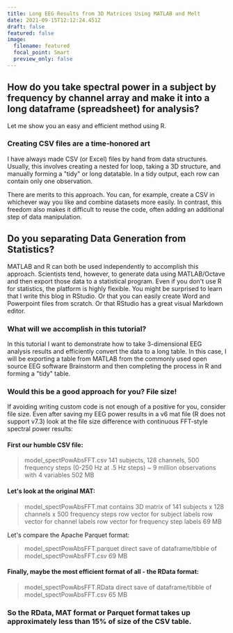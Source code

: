 ```yaml
---
title: Long EEG Results from 3D Matrices Using MATLAB and Melt
date: 2021-09-15T12:12:24.451Z
draft: false
featured: false
image:
  filename: featured
  focal_point: Smart
  preview_only: false
---
```

## How do you take spectral power in a subject by frequency by channel array and make it into a long dataframe (spreadsheet) for analysis?

Let me show you an easy and efficient method using R.

### Creating CSV files are a time-honored art

I have always made CSV (or Excel) files by hand from data structures. Usually, this involves creating a nested for loop, taking a 3D structure, and manually forming a "tidy" or long datatable. In a tidy output, each row can contain only one observation. 

There are merits to this approach. You can, for example, create a CSV in whichever way you like and combine datasets more easily. In contrast, this freedom also makes it difficult to reuse the code, often adding an additional step of data manipulation.

## Do you separating Data Generation from Statistics?

MATLAB and R can both be used independently to accomplish this approach. Scientists tend, however, to generate data using MATLAB/Octave and then export those data to a statistical program. Even if you don't use R for statistics, the platform is highly flexible. You might be surprised to learn that I write this blog in RStudio. Or that you can easily create Word and Powerpoint files from scratch. Or that RStudio has a great visual Markdown editor.

### What will we accomplish in this tutorial?

In this tutorial I want to demonstrate how to take 3-dimensional EEG analysis results and efficiently convert the data to a long table. In this case, I will be exporting a table from MATLAB from the commonly used open source EEG software Brainstorm and then completing the process in R and forming a "tidy" table.

### Would this be a good approach for you? File size!

If avoiding writing custom code is not enough of a positive for you, consider file size. Even after saving my EEG power results in a v6 mat file (R does not support v7.3) look at the file size difference with continuous FFT-style spectral power results:

#### First our humble CSV file:

> model_spectPowAbsFFT.csv
> 141 subjects, 128 channels, 500 frequency steps (0-250 Hz at .5 Hz steps)
> ~ 9 million observations with 4 variables
> 502 MB

#### Let's look at the original MAT:

> model_spectPowAbsFFT.mat
> contains 3D matrix of 141 subjects x 128 channels x 500 frequency steps
> row vector for subject labels
> row vector for channel labels
> row vector for frequency step labels
> 69 MB

Let's compare the Apache Parquet format:

> model_spectPowAbsFFT.parquet
> direct save of dataframe/tibble of model_spectPowAbsFFT.csv
> 69 MB

#### Finally, maybe the most efficient format of all - the RData format:

> model_spectPowAbsFFT.RData
> direct save of dataframe/tibble of model_spectPowAbsFFT.csv
> 65 MB

### So the RData, MAT format or Parquet format takes up approximately less than 15% of size of the CSV table.